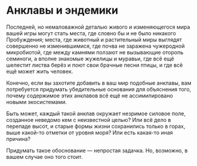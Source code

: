 # Анклавы и эндемики
Последней, но немаловажной деталью живого и изменяющегося мира вашей игры могут стать места, где словно бы и не было никакого Пробуждения; места, где животный и растительный миры выглядят совершенно не изменившимися, где почва не заражена чужеродной микробиотой, где между камнями ползают не вызывающие оторопь семиноги, а вполне знакомые жужелицы и муравьи, где всё ещё шелестит листва берёз и поют свои брачные песни птицы, и где всё ещё может жить человек.

Конечно, если вы захотите добавить в ваш мир подобные анклавы, вам потребуется придумать убедительные основания для объяснения того, почему содержимое этих анклавов всё ещё не ассимилировано новыми экосистемами.

Быть может, каждый такой анклав окружает незримое силовое поле, созданное неведомо кем с неизвестной целью? Или всё дело в перепаде высот, и старые формы жизни сохранились только в горах, выше какой-то отметки от уровня моря? Или есть какая-то иная причина?

Придумать такое обоснование — непростая задачка. Но, возможно, в вашем случае оно того стоит.
